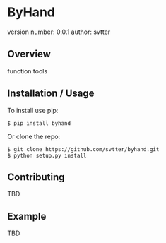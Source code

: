 ByHand
===============================

version number: 0.0.1
author: svtter

Overview
--------

function tools

Installation / Usage
--------------------

To install use pip:

    $ pip install byhand


Or clone the repo:

    $ git clone https://github.com/svtter/byhand.git
    $ python setup.py install
    
Contributing
------------

TBD

Example
-------

TBD